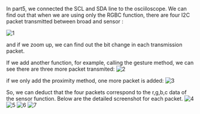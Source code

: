 In part5, we connected the SCL and SDA line to the osciiloscope. We can find out that when we are using only the RGBC function, there are four I2C packet transmitted between broad and sensor : 

![1](https://user-images.githubusercontent.com/44985032/200098859-43a2644c-6068-41c7-b62e-18cddf9f9df2.jpg)

and if we zoom up, we can find out the bit change in each transmission packet. 

If we add another function, for example, calling the gesture method, we can see there are three more packet transmited: ![2](https://user-images.githubusercontent.com/44985032/200098891-0bf38f05-7451-4c43-95b5-ef83fa0d5a48.jpg)

if we only add the proximity method, one more packet is added: 
![3](https://user-images.githubusercontent.com/44985032/200098901-79023a0e-8305-47ab-90bf-0c897ca73302.jpg)



So, we can deduct that the four packets correspond to the r,g,b,c data of the sensor function. Below are the detailed screenshot for each packet. 
![4](https://user-images.githubusercontent.com/44985032/200099024-4d866f34-b69c-44cd-9e7e-158ec461e535.jpg)
![5](https://user-images.githubusercontent.com/44985032/200099026-15e47a2d-eb2f-446a-af0b-c9e3446375d7.jpg)
![6](https://user-images.githubusercontent.com/44985032/200099027-53185dfa-c069-4e5d-ad7f-f7073b5da144.jpg)
![7](https://user-images.githubusercontent.com/44985032/200099028-ef540d0d-a98e-46df-a4b1-2b007719c2ee.jpg)
